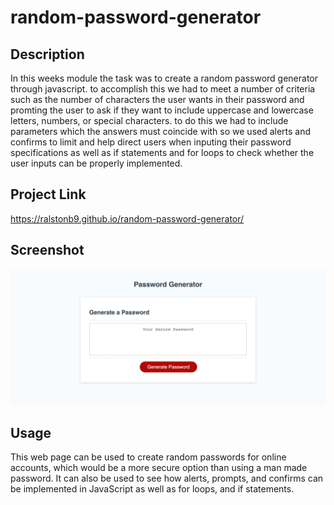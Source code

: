 # random-password-generator

## Description
In this weeks module the task was to create a random password generator through javascript. to accomplish this we had to meet a number of criteria such as the number of characters the user wants in their password and promting the user to ask if they want to include uppercase and lowercase letters, numbers, or special characters. to do this we had to include parameters which the answers must coincide with so we used alerts and confirms to limit and help direct users when inputing their password specifications as well as if statements and for loops to check whether the user inputs can be properly implemented.

## Project Link

https://ralstonb9.github.io/random-password-generator/

## Screenshot

![Alt text](./assets/images/password-generator.png)

## Usage
This web page can be used to create random passwords for online accounts, which would be a more secure option than using a man made password. It can also be used to see how alerts, prompts, and confirms can be implemented in JavaScript as well as for loops, and if statements.